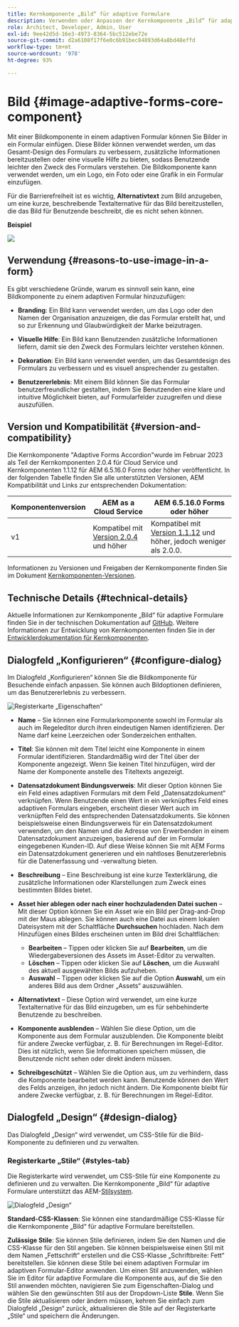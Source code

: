 ```yaml
---
title: Kernkomponente „Bild“ für adaptive Formulare
description: Verwenden oder Anpassen der Kernkomponente „Bild“ für adaptive Formulare.
role: Architect, Developer, Admin, User
exl-id: 9ee42d5d-16e3-4973-8364-5bc512ebe72e
source-git-commit: d2a6108f17f6e0c6b91bec84893d64a8bd48effd
workflow-type: tm+mt
source-wordcount: '978'
ht-degree: 93%

---
```


# Bild {#image-adaptive-forms-core-component}

Mit einer Bildkomponente in einem adaptiven Formular können Sie Bilder in ein Formular einfügen. Diese Bilder können verwendet werden, um das Gesamt-Design des Formulars zu verbessern, zusätzliche Informationen bereitzustellen oder eine visuelle Hilfe zu bieten, sodass Benutzende leichter den Zweck des Formulars verstehen. Die Bildkomponente kann verwendet werden, um ein Logo, ein Foto oder eine Grafik in ein Formular einzufügen.

Für die Barrierefreiheit ist es wichtig, **Alternativtext** zum Bild anzugeben, um eine kurze, beschreibende Textalternative für das Bild bereitzustellen, die das Bild für Benutzende beschreibt, die es nicht sehen können.


**Beispiel**

![](/help/adaptive-forms/assets/image.png)


## Verwendung {#reasons-to-use-image-in-a-form}

Es gibt verschiedene Gründe, warum es sinnvoll sein kann, eine Bildkomponente zu einem adaptiven Formular hinzuzufügen:

* **Branding**: Ein Bild kann verwendet werden, um das Logo oder den Namen der Organisation anzuzeigen, die das Formular erstellt hat, und so zur Erkennung und Glaubwürdigkeit der Marke beizutragen.

* **Visuelle Hilfe**: Ein Bild kann Benutzenden zusätzliche Informationen liefern, damit sie den Zweck des Formulars leichter verstehen können.

* **Dekoration**: Ein Bild kann verwendet werden, um das Gesamtdesign des Formulars zu verbessern und es visuell ansprechender zu gestalten.

* **Benutzererlebnis**: Mit einem Bild können Sie das Formular benutzerfreundlicher gestalten, indem Sie Benutzenden eine klare und intuitive Möglichkeit bieten, auf Formularfelder zuzugreifen und diese auszufüllen.

## Version und Kompatibilität {#version-and-compatibility}

Die Kernkomponente &quot;Adaptive Forms Accordion&quot;wurde im Februar 2023 als Teil der Kernkomponenten 2.0.4 für Cloud Service und Kernkomponenten 1.1.12 für AEM 6.5.16.0 Forms oder höher veröffentlicht. In der folgenden Tabelle finden Sie alle unterstützten Versionen, AEM Kompatibilität und Links zur entsprechenden Dokumentation:

| Komponentenversion | AEM as a Cloud Service | AEM 6.5.16.0 Forms oder höher |
|---|---|---|
| v1 | Kompatibel mit<br>[Version 2.0.4](/help/adaptive-forms/version.md) und höher | Kompatibel mit<br>[Version 1.1.12](/help/adaptive-forms/version.md) und höher, jedoch weniger als 2.0.0. |

Informationen zu Versionen und Freigaben der Kernkomponente finden Sie im Dokument [Kernkomponenten-Versionen](/help/adaptive-forms/version.md).


<!-- ## Sample Component Output {#sample-component-output}

To experience the Accordion Component as well as see examples of its configuration options as well as HTML and JSON output, visit the [Component Library](https://adobe.com/go/aem_cmp_library_accordion). -->

## Technische Details {#technical-details}

Aktuelle Informationen zur Kernkomponente „Bild“ für adaptive Formulare finden Sie in der technischen Dokumentation auf [GitHub](https://github.com/adobe/aem-core-forms-components/tree/master/ui.af.apps/src/main/content/jcr_root/apps/core/fd/components/form/image/v1/image). Weitere Informationen zur Entwicklung von Kernkomponenten finden Sie in der [Entwicklerdokumentation für Kernkomponenten](/help/developing/overview.md).


## Dialogfeld „Konfigurieren“ {#configure-dialog}

Im Dialogfeld „Konfigurieren“ können Sie die Bildkomponente für Besuchende einfach anpassen. Sie können auch Bildoptionen definieren, um das Benutzererlebnis zu verbessern.

![Registerkarte „Eigenschaften“](/help/adaptive-forms/assets/image_properties.png)

* **Name** – Sie können eine Formularkomponente sowohl im Formular als auch im Regeleditor durch ihren eindeutigen Namen identifizieren. Der Name darf keine Leerzeichen oder Sonderzeichen enthalten.

* **Titel**: Sie können mit dem Titel leicht eine Komponente in einem Formular identifizieren. Standardmäßig wird der Titel über der Komponente angezeigt. Wenn Sie keinen Titel hinzufügen, wird der Name der Komponente anstelle des Titeltexts angezeigt.

* **Datensatzdokument Bindungsverweis**: Mit dieser Option können Sie ein Feld eines adaptiven Formulars mit dem Feld „Datensatzdokument“ verknüpfen. Wenn Benutzende einen Wert in ein verknüpftes Feld eines adaptiven Formulars eingeben, erscheint dieser Wert auch im verknüpften Feld des entsprechenden Datensatzdokuments. Sie können beispielsweise einen Bindungsverweis für ein Datensatzdokument verwenden, um den Namen und die Adresse von Erwerbenden in einem Datensatzdokument anzuzeigen, basierend auf der im Formular eingegebenen Kunden-ID. Auf diese Weise können Sie mit AEM Forms ein Datensatzdokument generieren und ein nahtloses Benutzererlebnis für die Datenerfassung und -verwaltung bieten.

* **Beschreibung** – Eine Beschreibung ist eine kurze Texterklärung, die zusätzliche Informationen oder Klarstellungen zum Zweck eines bestimmten Bildes bietet.

* **Asset hier ablegen oder nach einer hochzuladenden Datei suchen** – Mit dieser Option können Sie ein Asset wie ein Bild per Drag-and-Drop mit der Maus ablegen. Sie können auch eine Datei aus einem lokalen Dateisystem mit der Schaltfläche **Durchsuchen** hochladen. Nach dem Hinzufügen eines Bildes erscheinen unten im Bild drei Schaltflächen:
   * **Bearbeiten** – Tippen oder klicken Sie auf **Bearbeiten**, um die Wiedergabeversionen des Assets im Asset-Editor zu verwalten.
   * **Löschen** – Tippen oder klicken Sie auf **Löschen**, um die Auswahl des aktuell ausgewählten Bilds aufzuheben.
   * **Auswahl** – Tippen oder klicken Sie auf die Option **Auswahl**, um ein anderes Bild aus dem Ordner „Assets“ auszuwählen.

* **Alternativtext** – Diese Option wird verwendet, um eine kurze Textalternative für das Bild einzugeben, um es für sehbehinderte Benutzende zu beschreiben.

* **Komponente ausblenden** – Wählen Sie diese Option, um die Komponente aus dem Formular auszublenden. Die Komponente bleibt für andere Zwecke verfügbar, z. B. für Berechnungen im Regel-Editor. Dies ist nützlich, wenn Sie Informationen speichern müssen, die Benutzende nicht sehen oder direkt ändern müssen.

* **Schreibgeschützt** – Wählen Sie die Option aus, um zu verhindern, dass die Komponente bearbeitet werden kann. Benutzende können den Wert des Felds anzeigen, ihn jedoch nicht ändern. Die Komponente bleibt für andere Zwecke verfügbar, z. B. für Berechnungen im Regel-Editor.

## Dialogfeld „Design“ {#design-dialog}

Das Dialogfeld „Design“ wird verwendet, um CSS-Stile für die Bild-Komponente zu definieren und zu verwalten.

### Registerkarte „Stile“ {#styles-tab}

Die Registerkarte wird verwendet, um CSS-Stile für eine Komponente zu definieren und zu verwalten. Die Kernkomponente „Bild“ für adaptive Formulare unterstützt das AEM-[Stilsystem](/help/get-started/authoring.md#component-styling).

![Dialogfeld „Design“](/help/adaptive-forms/assets/image_designdialog.png)

**Standard-CSS-Klassen**: Sie können eine standardmäßige CSS-Klasse für die Kernkomponente „Bild“ für adaptive Formulare bereitstellen.

**Zulässige Stile**: Sie können Stile definieren, indem Sie den Namen und die CSS-Klasse für den Stil angeben. Sie können beispielsweise einen Stil mit dem Namen „Fettschrift“ erstellen und die CSS-Klasse „Schriftbreite: Fett“ bereitstellen. Sie können diese Stile bei einem adaptiven Formular im adaptiven Formular-Editor anwenden. Um einen Stil anzuwenden, wählen Sie im Editor für adaptive Formulare die Komponente aus, auf die Sie den Stil anwenden möchten, navigieren Sie zum Eigenschaften-Dialog und wählen Sie den gewünschten Stil aus der Dropdown-Liste **Stile**. Wenn Sie die Stile aktualisieren oder ändern müssen, kehren Sie einfach zum Dialogfeld „Design“ zurück, aktualisieren die Stile auf der Registerkarte „Stile“ und speichern die Änderungen.

